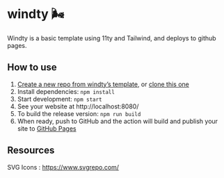 # windty 🌬️

Windty is a basic template using 11ty and Tailwind, and deploys to github pages.

## How to use
1. [Create a new repo from windty’s template](https://github.com/distantcam/windty/generate), or [clone this one](https://docs.github.com/en/free-pro-team@latest/github/creating-cloning-and-archiving-repositories/cloning-a-repository)
2. Install dependencies: `npm install`
3. Start development: `npm start`
4. See your website at http://localhost:8080/
5. To build the release version: `npm run build`
6. When ready, push to GitHub and the action will build and publish your site to [GitHub Pages](https://docs.github.com/en/free-pro-team@latest/github/working-with-github-pages)


## Resources

SVG Icons : https://www.svgrepo.com/
